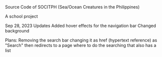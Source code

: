 Source Code of SOCITPH (Sea/Ocean Creatures in the Philippines)

A school project

Sep 28, 2023 
Updates
Added hover effects for the navigation bar
Changed background

Plans:
Removing the search bar changing it as href (hypertext reference) as "Search" then redirects to a page where to do the searching that also has a list
